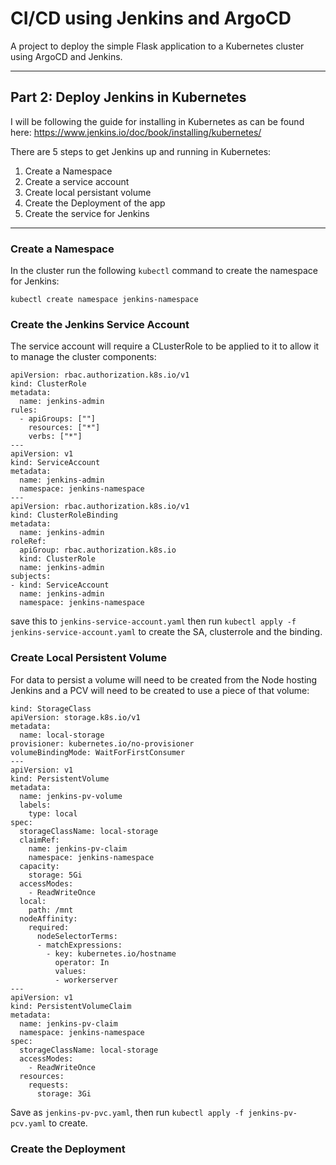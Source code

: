 # CI/CD using Jenkins and ArgoCD
A project to deploy the simple Flask application to a Kubernetes cluster using ArgoCD and Jenkins.

---

## Part 2: Deploy Jenkins in Kubernetes

I will be following the guide for installing in Kubernetes as can be found here: https://www.jenkins.io/doc/book/installing/kubernetes/

There are 5 steps to get Jenkins up and running in Kubernetes:

1. Create a Namespace
2. Create a service account
3. Create local persistant volume
4. Create the Deployment of the app
5. Create the service for Jenkins

---

### Create a Namespace

In the cluster run the following `kubectl` command to create the namespace for Jenkins:
```
kubectl create namespace jenkins-namespace
```

### Create the Jenkins Service Account

The service account will require a CLusterRole to be applied to it to allow it to manage the cluster components:

```
apiVersion: rbac.authorization.k8s.io/v1
kind: ClusterRole
metadata:
  name: jenkins-admin
rules:
  - apiGroups: [""]
    resources: ["*"]
    verbs: ["*"]
---
apiVersion: v1
kind: ServiceAccount
metadata:
  name: jenkins-admin
  namespace: jenkins-namespace
---
apiVersion: rbac.authorization.k8s.io/v1
kind: ClusterRoleBinding
metadata:
  name: jenkins-admin
roleRef:
  apiGroup: rbac.authorization.k8s.io
  kind: ClusterRole
  name: jenkins-admin
subjects:
- kind: ServiceAccount
  name: jenkins-admin
  namespace: jenkins-namespace
```

save this to `jenkins-service-account.yaml` then run `kubectl apply -f jenkins-service-account.yaml` to create the SA, clusterrole and the binding.

### Create Local Persistent Volume

For data to persist a volume will need to be created from the Node hosting Jenkins and a PCV will need to be created to use a piece of that volume:

```
kind: StorageClass
apiVersion: storage.k8s.io/v1
metadata:
  name: local-storage
provisioner: kubernetes.io/no-provisioner
volumeBindingMode: WaitForFirstConsumer
---
apiVersion: v1
kind: PersistentVolume
metadata:
  name: jenkins-pv-volume
  labels:
    type: local
spec:
  storageClassName: local-storage
  claimRef:
    name: jenkins-pv-claim
    namespace: jenkins-namespace
  capacity:
    storage: 5Gi
  accessModes:
    - ReadWriteOnce
  local:
    path: /mnt
  nodeAffinity:
    required:
      nodeSelectorTerms:
      - matchExpressions:
        - key: kubernetes.io/hostname
          operator: In
          values:
          - workerserver
---
apiVersion: v1
kind: PersistentVolumeClaim
metadata:
  name: jenkins-pv-claim
  namespace: jenkins-namespace
spec:
  storageClassName: local-storage
  accessModes:
    - ReadWriteOnce
  resources:
    requests:
      storage: 3Gi
```

Save as `jenkins-pv-pvc.yaml`, then run `kubectl apply -f jenkins-pv-pcv.yaml` to create.

### Create the Deployment

